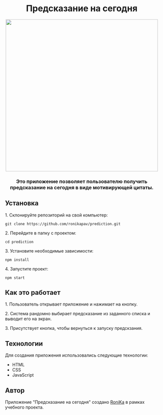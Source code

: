 <h1 align="center">Предсказание на сегодня</h1>
<div align="center">
<a href="https://appprediction.netlify.app/" target="_blank"><img align="center" src="https://i.ibb.co/7Gbr1Kh/2023-12-18-000116.png" height="500"/></a>
</div>
<h3 align="center">Это приложение позволяет пользователю получить предсказание на сегодня в виде мотивирующей цитаты.</h3>
<h2>Установка</h2>
<p>1. Склонируйте репозиторий на свой компьютер:</p>
<pre><code>git clone https://github.com/ronikapav/prediction.git</code></pre>
<p>2. Перейдите в папку с проектом:</p>
<pre><code>cd prediction</code></pre>
<p>3. Установите необходимые зависимости:</p>
<pre><code>npm install</code></pre>
<p>4. Запустите проект:</p>
<pre><code>npm start</code></pre>
<h2>Как это работает</h2>
<p>1. Пользователь открывает приложение и нажимает на кнопку.</p>
<p>2. Система рандомно выбирает предсказание из заданного списка и выводит его на экран.</p>
<p>3. Присутствует кнопка, чтобы вернуться к запуску предскзания.</p>
<h2>Технологии</h2>
<p>Для создания приложения использовались следующие технологии:</p>
<ul>
<li>HTML</li>
<li>CSS</li>
<li>JavaScript</li>
</ul>
<h2>Автор</h2>
<p>Приложение "Предсказание на сегодня" создано <a href="https://t.me/ronikapav">RoniKa</a> в рамках учебного проекта.</p>
